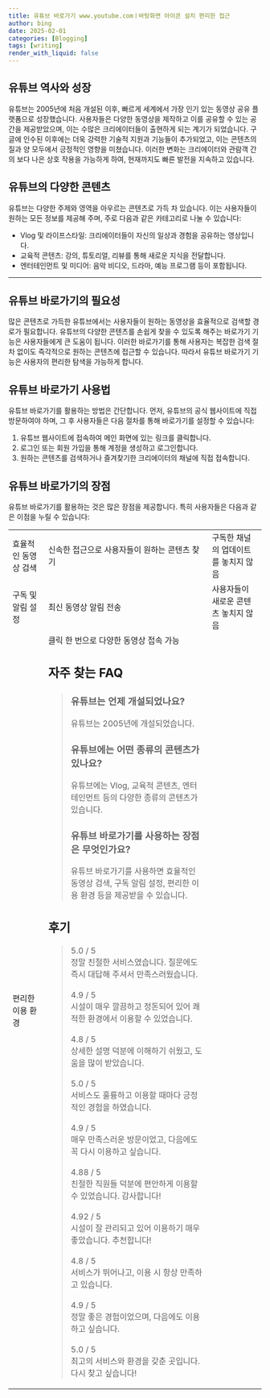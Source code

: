 ```yaml
---
title: 유튜브 바로가기 www.youtube.comㅣ바탕화면 아이콘 설치 편리한 접근
author: bing
date: 2025-02-01
categories: [Blogging]
tags: [writing]
render_with_liquid: false
---
```



<h2 id='유튜브 역사와 성장'>유튜브 역사와 성장</h2>

<p>유튜브는 2005년에 처음 개설된 이후, 빠르게 세계에서 가장 인기 있는 동영상 공유 플랫폼으로 성장했습니다. 사용자들은 다양한 동영상을 제작하고 이를 공유할 수 있는 공간을 제공받았으며, 이는 수많은 크리에이터들이 출현하게 되는 계기가 되었습니다. 구글에 인수된 이후에는 더욱 강력한 기술적 지원과 기능들이 추가되었고, 이는 콘텐츠의 질과 양 모두에서 긍정적인 영향을 미쳤습니다. 이러한 변화는 크리에이터와 관람객 간의 보다 나은 상호 작용을 가능하게 하여, 현재까지도 빠른 발전을 지속하고 있습니다.</p>

<h2 id='유튜브의 다양한 콘텐츠'>유튜브의 다양한 콘텐츠</h2>

<p>유튜브는 다양한 주제와 영역을 아우르는 콘텐츠로 가득 차 있습니다. 이는 사용자들이 원하는 모든 정보를 제공해 주며, 주로 다음과 같은 카테고리로 나눌 수 있습니다:</p>

<ul>
    <li>Vlog 및 라이프스타일: 크리에이터들이 자신의 일상과 경험을 공유하는 영상입니다.</li>
    <li>교육적 콘텐츠: 강의, 튜토리얼, 리뷰를 통해 새로운 지식을 전달합니다.</li>
    <li>엔터테인먼트 및 미디어: 음악 비디오, 드라마, 예능 프로그램 등이 포함됩니다.</li>
</ul>

<hr />

<h2 id='유튜브 바로가기의 필요성'>유튜브 바로가기의 필요성</h2>

<p>많은 콘텐츠로 가득한 유튜브에서는 사용자들이 원하는 동영상을 효율적으로 검색할 경로가 필요합니다. 유튜브의 다양한 콘텐츠를 손쉽게 찾을 수 있도록 해주는 바로가기 기능은 사용자들에게 큰 도움이 됩니다. 이러한 바로가기를 통해 사용자는 복잡한 검색 절차 없이도 즉각적으로 원하는 콘텐츠에 접근할 수 있습니다. 따라서 유튜브 바로가기 기능은 사용자의 편리한 탐색을 가능하게 합니다.</p>

<h2 id='유튜브 바로가기 사용법'>유튜브 바로가기 사용법</h2>

<p>유튜브 바로가기를 활용하는 방법은 간단합니다. 먼저, 유튜브의 공식 웹사이트에 직접 방문하여야 하며, 그 후 사용자들은 다음 절차를 통해 바로가기를 설정할 수 있습니다:</p>

<ol>
    <li>유튜브 웹사이트에 접속하여 메인 화면에 있는 링크를 클릭합니다.</li>
    <li>로그인 또는 회원 가입을 통해 계정을 생성하고 로그인합니다.</li>
    <li>원하는 콘텐츠를 검색하거나 즐겨찾기한 크리에이터의 채널에 직접 접속합니다.</li>
</ol>

<h2 id='유튜브 바로가기의 장점'>유튜브 바로가기의 장점</h2>

<p>유튜브 바로가기를 활용하는 것은 많은 장점을 제공합니다. 특히 사용자들은 다음과 같은 이점을 누릴 수 있습니다:</p>

<p><table>
    <tr>
        <td>효율적인 동영상 검색</td>
        <td>신속한 접근으로 사용자들이 원하는 콘텐츠 찾기</td>
        <td>구독한 채널의 업데이트를 놓치지 않음</td>
    </tr>
    <tr>
        <td>구독 및 알림 설정</td>
        <td>최신 동영상 알림 전송</td>
        <td>사용자들이 새로운 콘텐츠 놓치지 않음</td>
    </tr>
    <tr>
        <td>편리한 이용 환경</td>
        <td>클릭 한 번으로 다양한 동영상 접속 가능</p>
<h2 id='자주_찾는_FAQ'>자주 찾는 FAQ</h2>
<div itemscope="" itemtype="https://schema.org/FAQPage"> 
<blockquote> 
<div itemscope="" itemprop="mainEntity" itemtype="https://schema.org/Question"> 
<h3 itemprop="name">유튜브는 언제 개설되었나요?</h3> 
<div itemscope="" itemprop="acceptedAnswer" itemtype="https://schema.org/Answer"> 
<span itemprop="text"> 
<p>유튜브는 2005년에 개설되었습니다.</p> 
</span> 
</div> 
</div> 

<div itemscope="" itemprop="mainEntity" itemtype="https://schema.org/Question"> 
<h3 itemprop="name">유튜브에는 어떤 종류의 콘텐츠가 있나요?</h3> 
<div itemscope="" itemprop="acceptedAnswer" itemtype="https://schema.org/Answer"> 
<span itemprop="text"> 
<p>유튜브에는 Vlog, 교육적 콘텐츠, 엔터테인먼트 등의 다양한 종류의 콘텐츠가 있습니다.</p> 
</span> 
</div> 
</div> 

<div itemscope="" itemprop="mainEntity" itemtype="https://schema.org/Question"> 
<h3 itemprop="name">유튜브 바로가기를 사용하는 장점은 무엇인가요?</h3> 
<div itemscope="" itemprop="acceptedAnswer" itemtype="https://schema.org/Answer"> 
<span itemprop="text"> 
<p>유튜브 바로가기를 사용하면 효율적인 동영상 검색, 구독 알림 설정, 편리한 이용 환경 등을 제공받을 수 있습니다.</p> 
</span> 
</div> 
</div> 

</blockquote> 
</div>
<h2 id='후기'>후기</h2>
<div itemscope itemtype="https://schema.org/Product">
  <blockquote>
  <div itemprop="review" itemscope itemtype="https://schema.org/Review">
      <div itemprop="reviewRating" itemscope itemtype="https://schema.org/Rating"> <span itemprop="ratingValue">5.0</span> / <span itemprop="bestRating">5</span> </div>
      <span itemprop="reviewBody">정말 친절한 서비스였습니다. 질문에도 즉시 대답해 주셔서 만족스러웠습니다.</span>
  </div>
  <br>
  <div itemprop="review" itemscope itemtype="https://schema.org/Review">
      <div itemprop="reviewRating" itemscope itemtype="https://schema.org/Rating"> <span itemprop="ratingValue">4.9</span> / <span itemprop="bestRating">5</span> </div>
      <span itemprop="reviewBody">시설이 매우 깔끔하고 정돈되어 있어 쾌적한 환경에서 이용할 수 있었습니다.</span>
  </div>
  <br>
  <div itemprop="review" itemscope itemtype="https://schema.org/Review">
      <div itemprop="reviewRating" itemscope itemtype="https://schema.org/Rating"> <span itemprop="ratingValue">4.8</span> / <span itemprop="bestRating">5</span> </div>
      <span itemprop="reviewBody">상세한 설명 덕분에 이해하기 쉬웠고, 도움을 많이 받았습니다.</span>
  </div>
  <br>
  <div itemprop="review" itemscope itemtype="https://schema.org/Review">
      <div itemprop="reviewRating" itemscope itemtype="https://schema.org/Rating"> <span itemprop="ratingValue">5.0</span> / <span itemprop="bestRating">5</span> </div>
      <span itemprop="reviewBody">서비스도 훌륭하고 이용할 때마다 긍정적인 경험을 하였습니다.</span>
  </div>
  <br>
  <div itemprop="review" itemscope itemtype="https://schema.org/Review">
      <div itemprop="reviewRating" itemscope itemtype="https://schema.org/Rating"> <span itemprop="ratingValue">4.9</span> / <span itemprop="bestRating">5</span> </div>
      <span itemprop="reviewBody">매우 만족스러운 방문이었고, 다음에도 꼭 다시 이용하고 싶습니다.</span>
  </div>
  <br>
  <div itemprop="review" itemscope itemtype="https://schema.org/Review">
      <div itemprop="reviewRating" itemscope itemtype="https://schema.org/Rating"> <span itemprop="ratingValue">4.88</span> / <span itemprop="bestRating">5</span> </div>
      <span itemprop="reviewBody">친절한 직원들 덕분에 편안하게 이용할 수 있었습니다. 감사합니다!</span>
  </div>
  <br>
  <div itemprop="review" itemscope itemtype="https://schema.org/Review">
      <div itemprop="reviewRating" itemscope itemtype="https://schema.org/Rating"> <span itemprop="ratingValue">4.92</span> / <span itemprop="bestRating">5</span> </div>
      <span itemprop="reviewBody">시설이 잘 관리되고 있어 이용하기 매우 좋았습니다. 추천합니다!</span>
  </div>
  <br>
  <div itemprop="review" itemscope itemtype="https://schema.org/Review">
      <div itemprop="reviewRating" itemscope itemtype="https://schema.org/Rating"> <span itemprop="ratingValue">4.8</span> / <span itemprop="bestRating">5</span> </div>
      <span itemprop="reviewBody">서비스가 뛰어나고, 이용 시 항상 만족하고 있습니다.</span>
  </div>
  <br>
  <div itemprop="review" itemscope itemtype="https://schema.org/Review">
      <div itemprop="reviewRating" itemscope itemtype="https://schema.org/Rating"> <span itemprop="ratingValue">4.9</span> / <span itemprop="bestRating">5</span> </div>
      <span itemprop="reviewBody">정말 좋은 경험이었으며, 다음에도 이용하고 싶습니다.</span>
  </div>
  <br>
  <div itemprop="review" itemscope itemtype="https://schema.org/Review">
      <div itemprop="reviewRating" itemscope itemtype="https://schema.org/Rating"> <span itemprop="ratingValue">5.0</span> / <span itemprop="bestRating">5</span> </div>
      <span itemprop="reviewBody">최고의 서비스와 환경을 갖춘 곳입니다. 다시 찾고 싶습니다!</span>
  </div>
  </blockquote>
</div>
